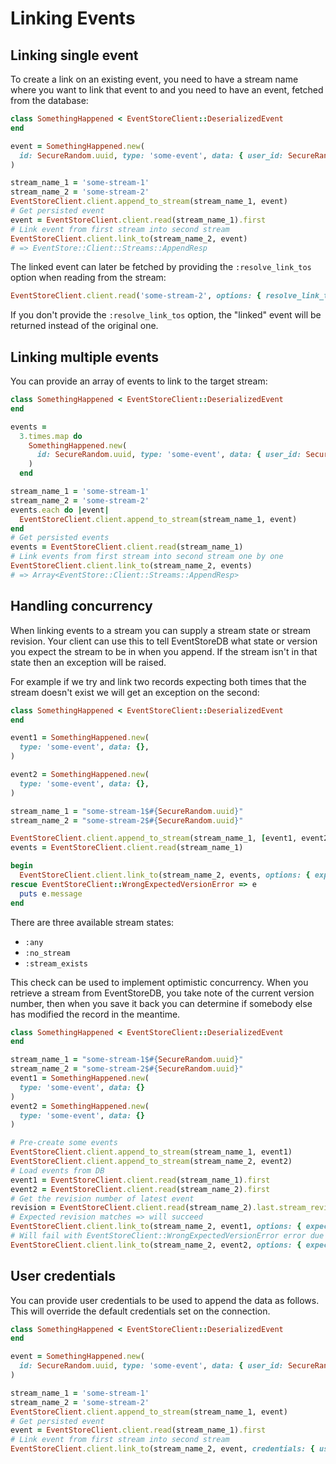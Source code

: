 # Linking Events

## Linking single event

To create a link on an existing event, you need to have a stream name where you want to link that event to and you need to have an event, fetched from the database:

```ruby
class SomethingHappened < EventStoreClient::DeserializedEvent
end

event = SomethingHappened.new(
  id: SecureRandom.uuid, type: 'some-event', data: { user_id: SecureRandom.uuid, title: "Something happened" }
)

stream_name_1 = 'some-stream-1'
stream_name_2 = 'some-stream-2'
EventStoreClient.client.append_to_stream(stream_name_1, event)
# Get persisted event
event = EventStoreClient.client.read(stream_name_1).first
# Link event from first stream into second stream
EventStoreClient.client.link_to(stream_name_2, event)
# => EventStore::Client::Streams::AppendResp
```

The linked event can later be fetched by providing the `:resolve_link_tos` option when reading from the stream:

```ruby
EventStoreClient.client.read('some-stream-2', options: { resolve_link_tos: true })
```

If you don't provide the `:resolve_link_tos` option, the "linked" event will be returned instead of the original one.

## Linking multiple events

You can provide an array of events to link to the target stream:

```ruby
class SomethingHappened < EventStoreClient::DeserializedEvent
end

events =
  3.times.map do
    SomethingHappened.new(
      id: SecureRandom.uuid, type: 'some-event', data: { user_id: SecureRandom.uuid, title: "Something happened" }
    )
  end

stream_name_1 = 'some-stream-1'
stream_name_2 = 'some-stream-2'
events.each do |event|
  EventStoreClient.client.append_to_stream(stream_name_1, event)
end
# Get persisted events
events = EventStoreClient.client.read(stream_name_1)
# Link events from first stream into second stream one by one
EventStoreClient.client.link_to(stream_name_2, events)
# => Array<EventStore::Client::Streams::AppendResp>
```

## Handling concurrency

When linking events to a stream you can supply a stream state or stream revision. Your client can use this to tell EventStoreDB what state or version you expect the stream to be in when you append. If the stream isn't in that state then an exception will be raised.

For example if we try and link two records expecting both times that the stream doesn't exist we will get an exception on the second:

```ruby
class SomethingHappened < EventStoreClient::DeserializedEvent
end

event1 = SomethingHappened.new(
  type: 'some-event', data: {},
)

event2 = SomethingHappened.new(
  type: 'some-event', data: {},
)

stream_name_1 = "some-stream-1$#{SecureRandom.uuid}"
stream_name_2 = "some-stream-2$#{SecureRandom.uuid}"

EventStoreClient.client.append_to_stream(stream_name_1, [event1, event2])
events = EventStoreClient.client.read(stream_name_1)

begin
  EventStoreClient.client.link_to(stream_name_2, events, options: { expected_revision: :no_stream })
rescue EventStoreClient::WrongExpectedVersionError => e
  puts e.message
end
```

There are three available stream states:

- `:any`
- `:no_stream`
- `:stream_exists`

This check can be used to implement optimistic concurrency. When you retrieve a stream from EventStoreDB, you take note of the current version number, then when you save it back you can determine if somebody else has modified the record in the meantime.

```ruby
class SomethingHappened < EventStoreClient::DeserializedEvent
end

stream_name_1 = "some-stream-1$#{SecureRandom.uuid}"
stream_name_2 = "some-stream-2$#{SecureRandom.uuid}"
event1 = SomethingHappened.new(
  type: 'some-event', data: {}
)
event2 = SomethingHappened.new(
  type: 'some-event', data: {}
)

# Pre-create some events
EventStoreClient.client.append_to_stream(stream_name_1, event1)
EventStoreClient.client.append_to_stream(stream_name_2, event2)
# Load events from DB
event1 = EventStoreClient.client.read(stream_name_1).first
event2 = EventStoreClient.client.read(stream_name_2).first
# Get the revision number of latest event
revision = EventStoreClient.client.read(stream_name_2).last.stream_revision
# Expected revision matches => will succeed
EventStoreClient.client.link_to(stream_name_2, event1, options: { expected_revision: revision })
# Will fail with EventStoreClient::WrongExpectedVersionError error due to revisions mismatch
EventStoreClient.client.link_to(stream_name_2, event2, options: { expected_revision: revision })
```

## User credentials

You can provide user credentials to be used to append the data as follows. This will override the default credentials set on the connection.

```ruby
class SomethingHappened < EventStoreClient::DeserializedEvent
end

event = SomethingHappened.new(
  id: SecureRandom.uuid, type: 'some-event', data: { user_id: SecureRandom.uuid, title: "Something happened" }
)

stream_name_1 = 'some-stream-1'
stream_name_2 = 'some-stream-2'
EventStoreClient.client.append_to_stream(stream_name_1, event)
# Get persisted event
event = EventStoreClient.client.read(stream_name_1).first
# Link event from first stream into second stream
EventStoreClient.client.link_to(stream_name_2, event, credentials: { username: 'admin', password: 'changeit' })
```
